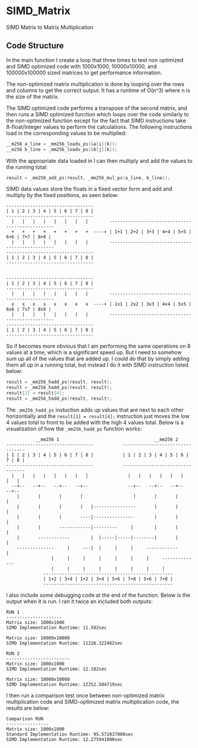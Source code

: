 # SIMD_Matrix
SIMD Matrix to Matrix Multiplication

## Code Structure

In the main function I create a loop that three times to test
non optimized and SIMD optimized code with 1000x1000, 10000x10000,
and 100000x100000 sized matrices to get performance information.

The non-optimized matrix multiplication is done by looping over 
the rows and columns to get the correct output. It has a runtime
of O(n^3) where n is the size of the matrix.

The SIMD optimized code performs a transpose of the second matrix,
and then runs a SIMD optimized function which loops over the code 
similarly to the non-optimized function except for the fact that
SIMD instructions take 8-float/integer values to perform the calculations.
The following instructions load in the corresponding values to be multiplied:

```c++
__m256 a_line = _mm256_loadu_ps(&a[i][k]);
__m256 b_line = _mm256_loadu_ps(&b[j][k]);
```

With the appropriate data loaded in I can then multiply and add the
values to the running total:

```c++
result = _mm256_add_ps(result, _mm256_mul_ps(a_line, b_line));
```

SIMD data values store the floats in a fixed vector form and
add and multiply by the fixed positions, as seen below:

```
---------------------------------
| 1 | 2 | 3 | 4 | 5 | 6 | 7 | 8 |
---------------------------------
  |   |   |   |   |   |   |   |        -------------------------------------------------
  +   +   +   +   +   +   +   +  ----> | 1+1 | 2+2 | 3+3 | 4+4 | 5+5 | 6+6 | 7+7 | 8+8 |
  |   |   |   |   |   |   |   |        -------------------------------------------------
---------------------------------
| 1 | 2 | 3 | 4 | 5 | 6 | 7 | 8 |
---------------------------------


---------------------------------
| 1 | 2 | 3 | 4 | 5 | 6 | 7 | 8 |
---------------------------------
  |   |   |   |   |   |   |   |        -------------------------------------------------
  x   x   x   x   x   x   x   x  ----> | 1x1 | 2x2 | 3x3 | 4x4 | 5x5 | 6x6 | 7x7 | 8x8 |
  |   |   |   |   |   |   |   |        -------------------------------------------------
---------------------------------
| 1 | 2 | 3 | 4 | 5 | 6 | 7 | 8 |
---------------------------------
```

So if becomes more obvious that I am performing the same operations
on 8 values at a time, which is a significant speed up. But I need
to somehow sum up all of the values that are added up. I could do that 
by simply adding them all up in a running total, but instead I do it
with SIMD instruction listed below:

```c++
result = _mm256_hadd_ps(result, result);
result = _mm256_hadd_ps(result, result);
result[1] = result[4];
result = _mm256_hadd_ps(result, result);
```

The `_mm256_hadd_ps` instuction adds up values that are next to each other
horizontially and the `result[1] = result[4];` instruction just moves the
low 4 values total to front to be added with the high 4 values total.
Below is a visualization of how the `_mm256_hadd_ps` function works:

```
           __mm256 1                                    __mm256 2
---------------------------------           ---------------------------------
| 1 | 2 | 3 | 4 | 5 | 6 | 7 | 8 |           | 1 | 2 | 3 | 4 | 5 | 6 | 7 | 8 |  
---------------------------------           ---------------------------------
  |   |   |   |   |   |   |   |               |   |   |   |   |   |   |   |
  --+--   --+--   --+--   --+--               --+--   --+--   --+--   --+--
    |       |       |       |                   |       |       |       |
    |       |       |       |   |----------------       |       |       |
    |       |       |       ----|---------------        |       |       |
    |       |       ------------|---------     |        |       |       |
    |       ------------        |  |-----|-----|--------|       |       |
    --------------     |     ---|  |     |     |     ------------       |
                 |     |     |     |     |     |     |     --------------
                 |     |     |     |     |     |     |     |
              -------------------------------------------------      
              | 1+2 | 3+4 | 1+2 | 3+4 | 5+6 | 7+8 | 5+6 | 7+8 |
              -------------------------------------------------
```

I also include some debugging code at the end of the function. Below is the output
when it is run. I ran it twice an included both outputs:

```
RUN 1
---------------------
Matrix size: 1000x1000
SIMD Implementation Runtime: 11.582sec

Matrix size: 10000x10000
SIMD Implementation Runtime: 11226.322462sec

RUN 2
------------------------
Matrix size: 1000x1000
SIMD Implementation Runtime: 12.182sec

Matrix size: 10000x10000
SIMD Implementation Runtime: 12252.504719sec
```

I then run a comparison test once between non-optimized matrix
multiplication code and SIMD-optimized matrix multiplication code,
the results are below:

```
Comparison RUN
----------------
Matrix size: 1000x1000
Standard Implementation Runtime: 95.572037000sec
SIMD Implementation Runtime: 12.275941000sec
```

